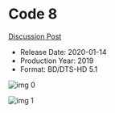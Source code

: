 # Code 8

[Discussion Post](https://www.avsforum.com/threads/bass-eq-for-filtered-movies.2995212/post-58995758)

* Release Date: 2020-01-14
* Production Year: 2019
* Format: BD/DTS-HD 5.1

![img 0](https://i.imgur.com/0tW19nd.jpg)

![img 1](https://i.imgur.com/qVfVl57.png)

